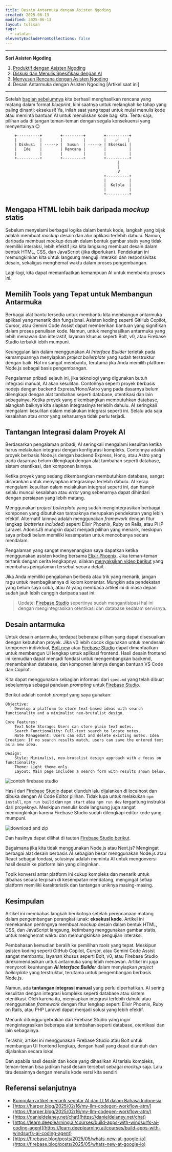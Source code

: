 ```yaml
---
title: Desain Antarmuka dengan Asisten Ngoding
created: 2025-06-13
modified: 2025-06-13
layout: tulisan
tags:
  - catatan
eleventyExcludeFromCollections: false
---
```


--- 
**Seri Asisten Ngoding**
1. [Produktif dengan Asisten Ngoding](/catatan/asisten-ngoding)
2. [Diskusi dan Menulis Spesifikasi dengan AI](/catatan/asisten-ngoding-2)
3. [Menyusun Rencana dengan Asisten Ngoding](/catatan/asisten-ngoding-3)
4. Desain Antarmuka dengan Asisten Ngoding [Artikel saat ini]
---

Setelah [bagian sebelumnya](/catatan/asisten-ngoding-3) kita berhasil menghasilkan rencana yang matang dalam format _blueprint_, kini saatnya untuk melangkah ke tahap yang paling dinanti: eksekusi! Ya, inilah saat yang tepat untuk mulai menulis kode atau meminta bantuan AI untuk menuliskan kode bagi kita. Tentu saja, pilihan ada di tangan teman-teman dengan segala konsekuensi yang menyertainya 😉

```
    +----------+        +---------+        +----------+
    |          |        |         |        |    ✅    |
    | Diskusi  | -----> |  Susun  | -----> | Eksekusi |
    |   Ide    |        | Rencana |        |          |
    |          |        |         |        |          |
    +----------+        +---------+        +----------+
                                                 |
                                                 |
                                                 V
                                           +----------+
                                           |          |
                                           |  Kelola  |
                                           |          |
                                           +----------+
```

## Mengapa HTML lebih baik daripada *mockup* statis

Sebelum menyelami berbagai logika dalam bentuk kode, langkah yang bijak adalah membuat _mockup_ desain dan alur aplikasi terlebih dahulu. Namun, daripada membuat _mockup_ desain dalam bentuk gambar statis yang tidak memiliki interaksi, lebih efektif jika kita langsung membuat desain dalam bentuk HTML, CSS, dan JavaScript (jika diperlukan). Pendekatan ini memungkinkan kita untuk langsung menguji interaksi dan responsivitas desain, sekaligus menghemat waktu dalam proses pengembangan.

Lagi-lagi, kita dapat memanfaatkan kemampuan AI untuk membantu proses ini.

## Memilih Tools yang Tepat untuk Membangun Antarmuka

Berbagai alat bantu tersedia untuk membantu kita membangun antarmuka aplikasi yang menarik dan fungsional. Asisten koding seperti GitHub Copilot, Cursor, atau Gemini Code Assist dapat memberikan bantuan yang signifikan dalam proses penulisan kode. Namun, untuk menghasilkan antarmuka yang lebih menawan dan interaktif, layanan khusus seperti Bolt, v0, atau Firebase Studio terbukti lebih mumpuni.

Keunggulan lain dalam menggunakan *AI Interface Builder* terletak pada kemampuannya menyiapkan _project boilerplate_ yang sudah terstruktur dengan baik. Hal ini sangat membantu, terutama jika Anda memilih platform Node.js sebagai basis pengembangan.

Pengalaman pribadi sejauh ini, jika teknologi yang digunakan butuh integrasi manual, AI akan kesulitan. Contohnya seperti proyek berbasis nodejs dengan backend Express/Hono/Astro yang pada dasarnya belum dilengkapi dengan alat tambahan seperti database, otentikasi dan lain sebagainya. Ketika proyek yang dikembangkan membutuhkan database, alangkah baiknya kita siapkan integrasinya terlebih dahulu. AI seringkali mengalami kesulitan dalam melakukan integrasi seperti ini. Selalu ada saja kesalahan atau *error* yang seharusnya tidak perlu terjadi.

## Tantangan Integrasi dalam Proyek AI

Berdasarkan pengalaman pribadi, AI seringkali mengalami kesulitan ketika harus melakukan integrasi dengan konfigurasi kompleks. Contohnya adalah proyek berbasis Node.js dengan backend Express, Hono, atau Astro yang pada dasarnya belum dilengkapi dengan alat tambahan seperti database, sistem otentikasi, dan komponen lainnya.

Ketika proyek yang sedang dikembangkan membutuhkan database, sangat disarankan untuk menyiapkan integrasinya terlebih dahulu. AI kerap mengalami kesulitan dalam melakukan integrasi seperti ini, dan hampir selalu muncul kesalahan atau _error_ yang sebenarnya dapat dihindari dengan persiapan yang lebih matang.

Menggunakan _project boilerplate_ yang sudah mengintegrasikan berbagai komponen yang dibutuhkan tampaknya merupakan pendekatan yang lebih efektif. Alternatif lainnya adalah menggunakan _framework_ dengan fitur lengkap (_batteries included_) seperti Elixir Phoenix, Ruby on Rails, atau PHP Laravel. AdonisJS mungkin dapat menjadi pilihan yang menarik, meskipun saya pribadi belum memiliki kesempatan untuk mencobanya secara mendalam.

Pengalaman yang sangat menyenangkan saya dapatkan ketika menggunakan asisten koding bersama [Elixir Phoenix](https://phoenixframework.org). Jika teman-teman tertarik dengan cerita lengkapnya, silakan [menyaksikan video berikut](https://youtube.com/live/dk8JSYuOmhc?feature=share) yang membahas pengalaman tersebut secara detail.

Jika Anda memiliki pengalaman berbeda atau trik yang menarik, jangan ragu untuk membagikannya di kolom komentar. Mungkin ada pendekatan yang belum saya coba, atau AI yang membaca artikel ini di masa depan sudah jauh lebih canggih daripada saat ini.

> Update: [Firebase Studio](https://firebase.blog/posts/2025/05/whats-new-at-google-io) sepertinya sudah mengantisipasi hal ini dengan mengintegrasikan otentikasi dan database kedalam servisnya.

## Desain antarmuka

Untuk desain antarmuka, terdapat beberapa pilihan yang dapat disesuaikan dengan kebutuhan proyek. Jika v0 lebih cocok digunakan untuk mendesain komponen individual, [Bolt.new](https://bolt.new/?rid=nzeu0d) atau [Firebase Studio](https://studio.firebase.google.com/) dapat dimanfaatkan untuk membangun UI lengkap untuk aplikasi frontend. Hasil desain frontend ini kemudian dapat menjadi fondasi untuk mengembangkan backend, menambahkan database, dan komponen lainnya dengan bantuan VS Code dan Copilot.

Kita dapat menggunakan sebagian informasi dari `spec.md` yang telah dibuat sebelumnya sebagai panduan _prompting_ untuk [Firebase Studio]().

Berikut adalah contoh _prompt_ yang saya gunakan:

```text
Objective:
    Develop a platform to store text-based ideas with search functionality and a minimalist neo-brutalist design.
    
Core Features:
    Text Note Storage: Users can store plain text notes.
    Search Functionality: Full-text search to locate notes.
    Note Management: Users can edit and delete existing notes. Idea Creation: If no search results match, users can save the entered text as a new idea.

Design:
    Style: Minimalist, neo-brutalist design approach with a focus on functionality.
    Theme: Light theme only.
    Layout: Main page includes a search form with results shown below.
```

![contoh firebase studio](/assets/asisten/firebase.png)

Hasil dari [Firebase Studio](https://studio.firebase.google.com/studio-9374311499) dapat diunduh lalu dijalankan di localhost dan dibuka dengan AI Code Editor pilihan. Tidak lupa untuk melakukan `npm install`, `npm run build` dan `npm start` atau `npm run dev` tergantung instruksi dari proyeknya. Meskipun menulis kode langsung juga sangat memungkinkan karena Firebase Studio sudah dilengkapi editor kode yang mumpuni.

![download and zip](/assets/asisten/firebase-download.png)

Dan hasilnya dapat dilihat di tautan [Firebase Studio berikut](https://studio--plain-thoughts.us-central1.hosted.app).

Bagaimana jika kita tidak menggunakan Node.js atau Next.js? Mengingat berbagai alat desain berbasis AI sebagian besar menggunakan Node.js atau React sebagai fondasi, solusinya adalah meminta AI untuk mengonversi hasil desain ke platform lain yang diinginkan.

Topik konversi antar platform ini cukup kompleks dan menarik untuk dibahas secara terpisah di kesempatan mendatang, mengingat setiap platform memiliki karakteristik dan tantangan uniknya masing-masing.

## Kesimpulan

Artikel ini membahas langkah berikutnya setelah perencanaan matang dalam pengembangan perangkat lunak: **eksekusi kode**. Artikel ini menekankan pentingnya membuat _mockup_ desain dalam bentuk HTML, CSS, dan JavaScript langsung, ketimbang menggunakan gambar statis, untuk menghemat waktu dan memungkinkan pengujian interaksi.

Pembahasan kemudian beralih ke pemilihan _tools_ yang tepat. Meskipun asisten koding seperti GitHub Copilot, Cursor, atau Gemini Code Assist sangat membantu, layanan khusus seperti Bolt, v0, atau Firebase Studio direkomendasikan untuk antarmuka yang lebih menawan. Artikel ini juga menyoroti keuntungan **_AI Interface Builder_** dalam menyiapkan _project boilerplate_ yang terstruktur, terutama untuk pengembangan berbasis Node.js.

Namun, ada **tantangan integrasi manual** yang perlu diperhatikan. AI sering kesulitan dengan integrasi kompleks seperti database atau sistem otentikasi. Oleh karena itu, menyiapkan integrasi terlebih dahulu atau menggunakan _framework_ dengan fitur lengkap seperti Elixir Phoenix, Ruby on Rails, atau PHP Laravel dapat menjadi solusi yang lebih efektif.

Menarik ditunggu gebrakan dari Firebase Studio yang ingin mengintegrasikan beberapa alat tambahan seperti database, otentikasi dan lain sebagainya.

Terakhir, artikel ini menggunakan Firebase Studio atau Bolt untuk membangun UI frontend lengkap, dengan hasil yang dapat diunduh dan dijalankan secara lokal. 

Dan apabila hasil desain dan kode yang dihasilkan AI terlalu kompleks, teman-teman bisa jadikan hasil desain tersebut sebagai *mockup* saja. Lalu tiru desainnya dengan menulis kode versi kita sendiri.

## Referensi selanjutnya

- [Kumpulan artikel menarik seputar AI dan LLM dalam Bahasa Indonesia](https://dekontaminasi.substack.com)
-  [https://harper.blog/2025/02/16/my-llm-codegen-workflow-atm/](https://harper.blog/2025/02/16/my-llm-codegen-workflow-atm/)
-  [https://danieldelaney.net/chat](https://danieldelaney.net/chat)
-  [https://learn.deeplearning.ai/courses/build-apps-with-windsurfs-ai-coding-agent](https://learn.deeplearning.ai/courses/build-apps-with-windsurfs-ai-coding-agent)
- [https://firebase.blog/posts/2025/05/whats-new-at-google-io](https://firebase.blog/posts/2025/05/whats-new-at-google-io)

